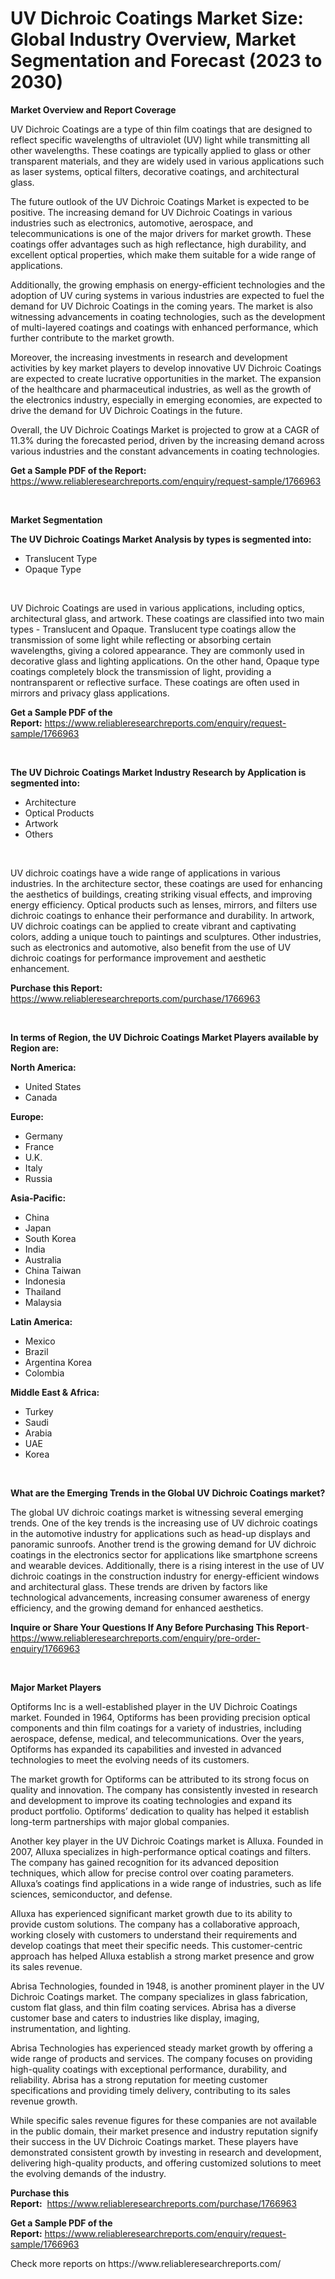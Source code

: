 <p><h1>UV Dichroic Coatings Market Size: Global Industry Overview, Market Segmentation and Forecast (2023 to 2030)</h1></p><p><strong>Market Overview and Report Coverage</strong></p>
<p><p>UV Dichroic Coatings are a type of thin film coatings that are designed to reflect specific wavelengths of ultraviolet (UV) light while transmitting all other wavelengths. These coatings are typically applied to glass or other transparent materials, and they are widely used in various applications such as laser systems, optical filters, decorative coatings, and architectural glass.</p><p>The future outlook of the UV Dichroic Coatings Market is expected to be positive. The increasing demand for UV Dichroic Coatings in various industries such as electronics, automotive, aerospace, and telecommunications is one of the major drivers for market growth. These coatings offer advantages such as high reflectance, high durability, and excellent optical properties, which make them suitable for a wide range of applications.</p><p>Additionally, the growing emphasis on energy-efficient technologies and the adoption of UV curing systems in various industries are expected to fuel the demand for UV Dichroic Coatings in the coming years. The market is also witnessing advancements in coating technologies, such as the development of multi-layered coatings and coatings with enhanced performance, which further contribute to the market growth.</p><p>Moreover, the increasing investments in research and development activities by key market players to develop innovative UV Dichroic Coatings are expected to create lucrative opportunities in the market. The expansion of the healthcare and pharmaceutical industries, as well as the growth of the electronics industry, especially in emerging economies, are expected to drive the demand for UV Dichroic Coatings in the future.</p><p>Overall, the UV Dichroic Coatings Market is projected to grow at a CAGR of 11.3% during the forecasted period, driven by the increasing demand across various industries and the constant advancements in coating technologies.</p></p>
<p><strong>Get a Sample PDF of the Report:</strong> <a href="https://www.reliableresearchreports.com/enquiry/request-sample/1766963">https://www.reliableresearchreports.com/enquiry/request-sample/1766963</a></p>
<p>&nbsp;</p>
<p><strong>Market Segmentation</strong></p>
<p><strong>The UV Dichroic Coatings Market Analysis by types is segmented into:</strong></p>
<p><ul><li>Translucent Type</li><li>Opaque Type</li></ul></p>
<p>&nbsp;</p>
<p><p>UV Dichroic Coatings are used in various applications, including optics, architectural glass, and artwork. These coatings are classified into two main types - Translucent and Opaque. Translucent type coatings allow the transmission of some light while reflecting or absorbing certain wavelengths, giving a colored appearance. They are commonly used in decorative glass and lighting applications. On the other hand, Opaque type coatings completely block the transmission of light, providing a nontransparent or reflective surface. These coatings are often used in mirrors and privacy glass applications.</p></p>
<p><strong>Get a Sample PDF of the Report:</strong>&nbsp;<a href="https://www.reliableresearchreports.com/enquiry/request-sample/1766963">https://www.reliableresearchreports.com/enquiry/request-sample/1766963</a></p>
<p>&nbsp;</p>
<p><strong>The UV Dichroic Coatings Market Industry Research by Application is segmented into:</strong></p>
<p><ul><li>Architecture</li><li>Optical Products</li><li>Artwork</li><li>Others</li></ul></p>
<p>&nbsp;</p>
<p><p>UV dichroic coatings have a wide range of applications in various industries. In the architecture sector, these coatings are used for enhancing the aesthetics of buildings, creating striking visual effects, and improving energy efficiency. Optical products such as lenses, mirrors, and filters use dichroic coatings to enhance their performance and durability. In artwork, UV dichroic coatings can be applied to create vibrant and captivating colors, adding a unique touch to paintings and sculptures. Other industries, such as electronics and automotive, also benefit from the use of UV dichroic coatings for performance improvement and aesthetic enhancement.</p></p>
<p><strong>Purchase this Report:</strong>&nbsp; <a href="https://www.reliableresearchreports.com/purchase/1766963">https://www.reliableresearchreports.com/purchase/1766963</a></p>
<p>&nbsp;</p>
<p><strong>In terms of Region, the UV Dichroic Coatings Market Players available by Region are:</strong></p>
<p>
    <p> <strong> North America: </strong>
        <ul>
            <li>United States</li>
            <li>Canada</li>
        </ul>
        </p> 
    <p> <strong> Europe: </strong>
        <ul>
            <li>Germany</li>
            <li>France</li>
            <li>U.K.</li>
            <li>Italy</li>
            <li>Russia</li>
        </ul>
        </p> 
    <p> <strong> Asia-Pacific: </strong>
        <ul>
            <li>China</li>
            <li>Japan</li>
            <li>South Korea</li>
            <li>India</li>
            <li>Australia</li>
            <li>China Taiwan</li>
            <li>Indonesia</li>
            <li>Thailand</li>
            <li>Malaysia</li>
        </ul>
        </p> 
    <p> <strong> Latin America: </strong>
        <ul>
            <li>Mexico</li>
            <li>Brazil</li>
            <li>Argentina Korea</li>
            <li>Colombia</li>
        </ul>
        </p> 
    <p> <strong> Middle East & Africa: </strong>
        <ul>
            <li>Turkey</li>
            <li>Saudi</li>
            <li>Arabia</li>
            <li>UAE</li>
            <li>Korea</li>
        </ul>
    </p>
    </p>
<p>&nbsp;</p>
<p><strong>What are the Emerging Trends in the Global UV Dichroic Coatings market?</strong></p>
<p><p>The global UV dichroic coatings market is witnessing several emerging trends. One of the key trends is the increasing use of UV dichroic coatings in the automotive industry for applications such as head-up displays and panoramic sunroofs. Another trend is the growing demand for UV dichroic coatings in the electronics sector for applications like smartphone screens and wearable devices. Additionally, there is a rising interest in the use of UV dichroic coatings in the construction industry for energy-efficient windows and architectural glass. These trends are driven by factors like technological advancements, increasing consumer awareness of energy efficiency, and the growing demand for enhanced aesthetics.</p></p>
<p><strong>Inquire or Share Your Questions If Any Before Purchasing This Report</strong>- <a href="https://www.reliableresearchreports.com/enquiry/pre-order-enquiry/1766963">https://www.reliableresearchreports.com/enquiry/pre-order-enquiry/1766963</a></p>
<p>&nbsp;</p>
<p><strong>Major Market Players</strong></p>
<p><p>Optiforms Inc is a well-established player in the UV Dichroic Coatings market. Founded in 1964, Optiforms has been providing precision optical components and thin film coatings for a variety of industries, including aerospace, defense, medical, and telecommunications. Over the years, Optiforms has expanded its capabilities and invested in advanced technologies to meet the evolving needs of its customers.</p><p>The market growth for Optiforms can be attributed to its strong focus on quality and innovation. The company has consistently invested in research and development to improve its coating technologies and expand its product portfolio. Optiforms’ dedication to quality has helped it establish long-term partnerships with major global companies.</p><p>Another key player in the UV Dichroic Coatings market is Alluxa. Founded in 2007, Alluxa specializes in high-performance optical coatings and filters. The company has gained recognition for its advanced deposition techniques, which allow for precise control over coating parameters. Alluxa’s coatings find applications in a wide range of industries, such as life sciences, semiconductor, and defense.</p><p>Alluxa has experienced significant market growth due to its ability to provide custom solutions. The company has a collaborative approach, working closely with customers to understand their requirements and develop coatings that meet their specific needs. This customer-centric approach has helped Alluxa establish a strong market presence and grow its sales revenue.</p><p>Abrisa Technologies, founded in 1948, is another prominent player in the UV Dichroic Coatings market. The company specializes in glass fabrication, custom flat glass, and thin film coating services. Abrisa has a diverse customer base and caters to industries like display, imaging, instrumentation, and lighting.</p><p>Abrisa Technologies has experienced steady market growth by offering a wide range of products and services. The company focuses on providing high-quality coatings with exceptional performance, durability, and reliability. Abrisa has a strong reputation for meeting customer specifications and providing timely delivery, contributing to its sales revenue growth.</p><p>While specific sales revenue figures for these companies are not available in the public domain, their market presence and industry reputation signify their success in the UV Dichroic Coatings market. These players have demonstrated consistent growth by investing in research and development, delivering high-quality products, and offering customized solutions to meet the evolving demands of the industry.</p></p>
<p><strong>Purchase this Report:</strong>&nbsp;&nbsp;<a href="https://www.reliableresearchreports.com/purchase/1766963">https://www.reliableresearchreports.com/purchase/1766963</a></p>
<p></p>
<p><strong>Get a Sample PDF of the Report:</strong>&nbsp;<a href="https://www.reliableresearchreports.com/enquiry/request-sample/1766963">https://www.reliableresearchreports.com/enquiry/request-sample/1766963</a></p>
<p>Check more reports on https://www.reliableresearchreports.com/</p>